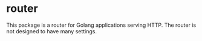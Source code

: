 # router
This package is a router for Golang applications serving HTTP.
The router is not designed to have many settings.
